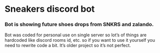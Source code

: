 # Sneakers discord bot
### Bot is showing future shoes drops from SNKRS and zalando.

Bot was coded for personal use on single server so lotʼs of things are hardcoded like discord rooms id, etc. so if you want to use it yourself you need to rewrite code a bit. Itʼs older project so itʼs not perfect.
